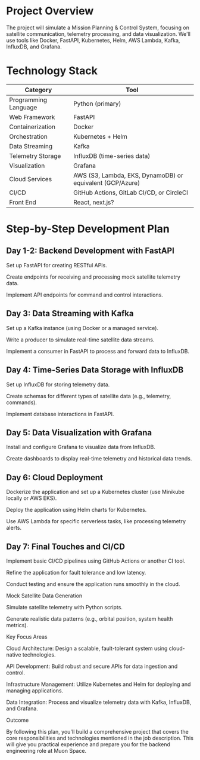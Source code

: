 # Project Overview

The project will simulate a Mission Planning & Control System, focusing on satellite communication, telemetry processing, and data visualization. We'll use tools like Docker, FastAPI, Kubernetes, Helm, AWS Lambda, Kafka, InfluxDB, and Grafana.

# Technology Stack

|Category               |	Tool
|-----------------------|--------------------
|Programming Language	|   Python (primary)
|Web Framework	        |   FastAPI
|Containerization	    |   Docker
|Orchestration	        |   Kubernetes + Helm
|Data Streaming	        |   Kafka
|Telemetry Storage	    |   InfluxDB (time-series data)
|Visualization	        |   Grafana
|Cloud Services	        |   AWS (S3, Lambda, EKS, DynamoDB) or equivalent (GCP/Azure)
|CI/CD	                |   GitHub Actions, GitLab CI/CD, or CircleCI
|Front End              |   React, next.js?

# Step-by-Step Development Plan

## Day 1-2: Backend Development with FastAPI

Set up FastAPI for creating RESTful APIs.

Create endpoints for receiving and processing mock satellite telemetry data.

Implement API endpoints for command and control interactions.

## Day 3: Data Streaming with Kafka

Set up a Kafka instance (using Docker or a managed service).

Write a producer to simulate real-time satellite data streams.

Implement a consumer in FastAPI to process and forward data to InfluxDB.

## Day 4: Time-Series Data Storage with InfluxDB

Set up InfluxDB for storing telemetry data.

Create schemas for different types of satellite data (e.g., telemetry, commands).

Implement database interactions in FastAPI.

## Day 5: Data Visualization with Grafana

Install and configure Grafana to visualize data from InfluxDB.

Create dashboards to display real-time telemetry and historical data trends.

## Day 6: Cloud Deployment

Dockerize the application and set up a Kubernetes cluster (use Minikube locally or AWS EKS).

Deploy the application using Helm charts for Kubernetes.

Use AWS Lambda for specific serverless tasks, like processing telemetry alerts.

## Day 7: Final Touches and CI/CD

Implement basic CI/CD pipelines using GitHub Actions or another CI tool.

Refine the application for fault tolerance and low latency.

Conduct testing and ensure the application runs smoothly in the cloud.

Mock Satellite Data Generation

Simulate satellite telemetry with Python scripts.

Generate realistic data patterns (e.g., orbital position, system health metrics).

Key Focus Areas

Cloud Architecture: Design a scalable, fault-tolerant system using cloud-native technologies.

API Development: Build robust and secure APIs for data ingestion and control.

Infrastructure Management: Utilize Kubernetes and Helm for deploying and managing applications.

Data Integration: Process and visualize telemetry data with Kafka, InfluxDB, and Grafana.


Outcome

By following this plan, you'll build a comprehensive project that covers the core responsibilities and technologies mentioned in the job description. This will give you practical experience and prepare you for the backend engineering role at Muon Space.
